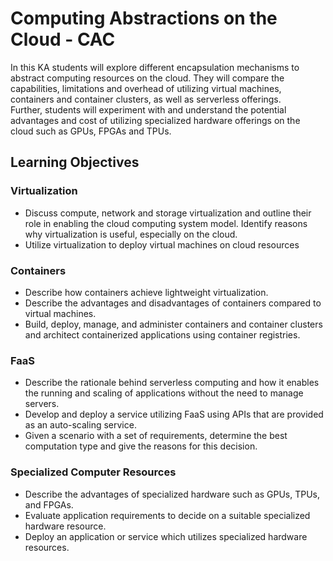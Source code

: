 # Computing Abstractions on the Cloud - CAC

In this KA students will explore different encapsulation mechanisms
to abstract computing resources on the cloud. They will compare the
capabilities, limitations and overhead of utilizing virtual machines,
containers and container clusters, as well as serverless offerings.  
Further, students will experiment with and understand the potential
advantages and cost of utilizing specialized hardware offerings on
the cloud such as GPUs, FPGAs and TPUs.

## Learning Objectives

### Virtualization
* Discuss compute, network and storage virtualization and
outline their role in enabling the cloud computing system
model. Identify reasons why virtualization is useful, especially on the cloud.
* Utilize virtualization to deploy virtual machines on cloud
resources

### Containers
* Describe how containers achieve lightweight virtualization.
* Describe the advantages and disadvantages of containers
compared to virtual machines.
* Build, deploy, manage, and administer containers and container clusters and architect containerized applications using
container registries.

### FaaS
* Describe the rationale behind serverless computing and how
it enables the running and scaling of applications without
the need to manage servers.
* Develop and deploy a service utilizing FaaS using APIs that
are provided as an auto-scaling service.
* Given a scenario with a set of requirements, determine the
best computation type and give the reasons for this decision.

### Specialized Computer Resources
* Describe the advantages of specialized hardware such as
GPUs, TPUs, and FPGAs.
* Evaluate application requirements to decide on a suitable
specialized hardware resource.
* Deploy an application or service which utilizes specialized
hardware resources.
